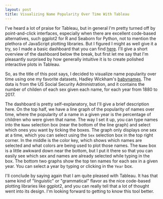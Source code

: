 ```yaml
---
layout: post
title: Visualizing Name Popularity Over Time With Tableau
---
```


I've heard a lot of praise for Tableau, but in general I'm pretty turned off by point-and-click interfaces,
especially when there are excellent code-based alternatives, such ggplot2 for R and Seaborn for Python, not to mention the plethora of JavaScript plotting libraries.
But I figured I might as well give it a try, so I made a basic dashboard that you can find [here](https://public.tableau.com/profile/jonathan.dorsey#!/vizhome/babynames-dashboard/NamePopularityDashboard?publish=yes).
I'll give a short overview of the dashboard below the break,
but first let me say that I'm pleasantly surprised by how generally intuitive it is to create polished interactive plots in Tableau.

So, as the title of this post says, I decided to visualize name popularity over time using one my favorite datasets,
Hadley Wickham's [babynames](https://github.com/hadley/babynames).
The data is from the US Social Security Administration, and it contains the number of childen of each sex given each name, for each year from 1880 to 2017.

The dashboard is pretty self-explanatory, but I'll give a brief description here.
On the top half, we have a line graph of the popularity of names over time,
where the popularity of a name in a given year is the percentage of children who were given that name.
The way I set it up, you can type names into the `Name` selection box (near the bottom of the line graph) and select which ones you want by ticking the boxes.
The graph only displays one sex at a time, which you can select using the `Sex` selection box in the top right corner.
In the middle is the color key, which shows which names are selected and what colors are being used to plot those names.
The `Name` box is a little awkward down near the bottom, but I put it there so that you can easily see which sex and names are already selected while typing in the box.
The bottom two graphs show the top ten names for each sex in a given year.
You can select a year by typing or clicking in the `Year` box.

I'll conclude by saying again that I am quite pleased with Tableau.
It has that same kind of "linguistic" or "grammatical" flavor as the nice code-based plotting libraries like ggplot2,
and you can really tell that a lot of thought went into its design.
I'm looking forward to getting to know this tool better.

